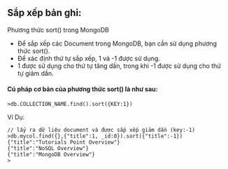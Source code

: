 
## Sắp xếp bản ghi:
Phương thức sort() trong MongoDB
- Để sắp xếp các Document trong MongoDB, bạn cần sử dụng phương thức sort(). 
- Để xác định thứ tự sắp xếp, 1 và -1 được sử dụng. 
- 1 được sử dụng cho thứ tự tăng dần, trong khi -1 được sử dụng cho thứ tự giảm dần.


#### Cú pháp cơ bản của phương thức sort() là như sau:
```roomsql
>db.COLLECTION_NAME.find().sort({KEY:1})
```

Ví Dụ:
```roomsql
// lấy ra dữ liệu document và được sắp xếp giảm dần (key:-1)
>db.mycol.find({},{"title":1, _id:0}).sort({"title":-1})
{"title":"Tutorials Point Overview"}
{"title":"NoSQL Overview"}
{"title":"MongoDB Overview"}
>
```





















